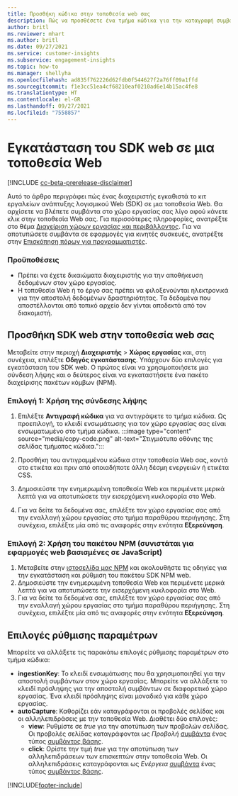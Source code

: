 ```yaml
---
title: Προσθήκη κώδικα στην τοποθεσία web σας
description: Πώς να προσθέσετε ένα τμήμα κώδικα για την καταγραφή συμβάντων Dynamics 365 Customer Insights στην τοποθεσία Web σας.
author: britl
ms.reviewer: mhart
ms.author: britl
ms.date: 09/27/2021
ms.service: customer-insights
ms.subservice: engagement-insights
ms.topic: how-to
ms.manager: shellyha
ms.openlocfilehash: ad835f762226d62fdb0f544627f2a76ff09a1ffd
ms.sourcegitcommit: f1e3cc51ea4cf68210eaf0210ad6e14b15ac4fe8
ms.translationtype: HT
ms.contentlocale: el-GR
ms.lasthandoff: 09/27/2021
ms.locfileid: "7558857"
---
```

# <a name="install-the-web-sdk-on-a-website"></a>Εγκατάσταση του SDK web σε μια τοποθεσία Web

[!INCLUDE [cc-beta-prerelease-disclaimer](includes/cc-beta-prerelease-disclaimer.md)]

Αυτό το άρθρο περιγράφει πώς ένας διαχειριστής εγκαθιστά το κιτ εργαλείων ανάπτυξης λογισμικού Web (SDK) σε μια τοποθεσία Web. Θα αρχίσετε να βλέπετε συμβάντα στο χώρο εργασίας σας λίγο αφού κάνετε κλικ στην τοποθεσία Web σας. Για περισσότερες πληροφορίες, ανατρέξτε στο θέμα [Διαχείριση χώρων εργασίας και περιβάλλοντος](manage-environments-workspaces.md). Για να αποτυπώσετε συμβάντα σε εφαρμογές για κινητές συσκευές, ανατρέξτε στην [Επισκόπηση πόρων για προγραμματιστές](developer-resources.md).


### <a name="prerequisites"></a>Προϋποθέσεις

* Πρέπει να έχετε δικαιώματα διαχειριστής για την αποθήκευση δεδομένων στον χώρο εργασίας.
* Η τοποθεσία Web ή το έργο σας πρέπει να φιλοξενούνται ηλεκτρονικά για την αποστολή δεδομένων δραστηριότητας. Τα δεδομένα που αποστέλλονται από τοπικό αρχείο δεν γίνται αποδεκτά από τον διακομιστή.


## <a name="add-web-sdk-to-your-website"></a>Προσθήκη SDK web στην τοποθεσία web σας

Μεταβείτε στην περιοχή **Διαχειριστής** > **Χώρος εργασίας** και, στη συνέχεια, επιλέξτε **Οδηγός εγκατάστασης**. Υπάρχουν δύο επιλογές για εγκατάσταση του SDK web. Ο πρώτος είναι να χρησιμοποιήσετε μια σύνδεση λήψης και ο δεύτερος είναι να εγκαταστήσετε ένα πακέτο διαχείρισης πακέτων κόμβων (NPM).

### <a name="option-1-using-the-download-link"></a>Επιλογή 1: Χρήση της σύνδεσης λήψης

1. Επιλέξτε **Αντιγραφή κώδικα** για να αντιγράψετε το τμήμα κώδικα. Ως προεπιλογή, το κλειδί ενσωμάτωσης για τον χώρο εργασίας σας είναι ενσωματωμένο στο τμήμα κώδικα.
  :::image type="content" source="media/copy-code.png" alt-text="Στιγμιότυπο οθόνης της σελίδας τμήματος κώδικα.":::

1. Προσθήκη του αντιγραμμένου κώδικα στην τοποθεσία Web σας, κοντά στο <head> ετικέτα και πριν από οποιαδήποτε άλλη δέσμη ενεργειών ή ετικέτα CSS.
1. Δημοσιεύστε την ενημερωμένη τοποθεσία Web και περιμένετε μερικά λεπτά για να αποτυπώσετε την εισερχόμενη κυκλοφορία στο Web.
1. Για να δείτε τα δεδομένα σας, επιλέξτε τον χώρο εργασίας σας από την εναλλαγή χώρου εργασίας στο τμήμα παραθύρου περιήγησης. Στη συνέχεια, επιλέξτε μία από τις αναφορές στην ενότητα **Εξερεύνηση**.

### <a name="option-2-using-the-npm-package-recommended-for-javascript-based-web-apps"></a>Επιλογή 2: Χρήση του πακέτου NPM (συνιστάται για εφαρμογές web βασισμένες σε JavaScript)

1. Μεταβείτε στην [ιστοσελίδα μας NPM](https://www.npmjs.com/package/engagementinsights-web) και ακολουθήστε τις οδηγίες για την εγκατάσταση και ρύθμιση του πακέτου SDK NPM web.
1. Δημοσιεύστε την ενημερωμένη τοποθεσία Web και περιμένετε μερικά λεπτά για να αποτυπώσετε την εισερχόμενη κυκλοφορία στο Web.
1. Για να δείτε τα δεδομένα σας, επιλέξτε τον χώρο εργασίας σας από την εναλλαγή χώρου εργασίας στο τμήμα παραθύρου περιήγησης. Στη συνέχεια, επιλέξτε μία από τις αναφορές στην ενότητα **Εξερεύνηση**.

## <a name="configuration-options"></a>Επιλογές ρύθμισης παραμέτρων

Μπορείτε να αλλάξετε τις παρακάτω επιλογές ρύθμισης παραμέτρων στο τμήμα κώδικα:

- **ingestionKey**: Το κλειδί ενσωμάτωσης που θα χρησιμοποιηθεί για την αποστολή συμβάντων στον χώρο εργασίας. Μπορείτε να αλλάξετε το κλειδί πρόσληψης για την αποστολή συμβάντων σε διαφορετικό χώρο εργασίας. Ένα κλειδί πρόσληψης είναι μοναδικό για κάθε χώρο εργασίας.
- **autoCapture**: Καθορίζει εάν καταγράφονται οι προβολές σελίδας και οι αλληλεπιδράσεις με την τοποθεσία Web. Διαθέτει δύο επιλογές:
    - **view**: Ρυθμίστε σε *true* για την αποτύπωση των προβολών σελίδας. Οι προβολές σελίδας καταγράφονται ως *Προβολή* [συμβάντα](glossary.md#event) ένας τύπος [συμβάντος βάσης](glossary.md#base-event).
    - **click**: Ορίστε την τιμή *true* για την αποτύπωση των αλληλεπιδράσεων των επισκεπτών στην τοποθεσία Web. Οι αλληλεπιδράσεις καταγράφονται ως *Ενέργεια* [συμβάντα](glossary.md#event) ένας τύπος [συμβάντος βάσης](glossary.md#base-event).

[!INCLUDE[footer-include](../includes/footer-banner.md)]
